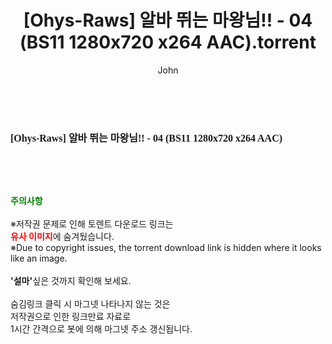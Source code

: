 ﻿---
layout: post
title:  "[Ohys-Raws] 알바 뛰는 마왕님!! - 04 (BS11 1280x720 x264 AAC).torrent"
author: John
categories: [ 애니메이션 ]
tags: [  ]
image:  
description: "[Ohys-Raws] 알바 뛰는 마왕님!! - 04 (BS11 1280x720 x264 AAC) torrent 정보 공유"
toc: true
toc_sticky: true
---

<br>
<div class="view-img">
<a class="view_image" href="http://torrentmobile61.com/bbs/view_image.php?fn=%2Fdata%2Ffile%2Fani%2F3735182707_TnMKFfyj_8af6c7544e4d875eac3cd72c12a4c539a79c48f5.jpg" target="_blank"><img alt="" class="img-tag" content="http://torrentmobile61.com/data/file/ani/3735182707_TnMKFfyj_8af6c7544e4d875eac3cd72c12a4c539a79c48f5.jpg" itemprop="image" src="http://torrentmobile61.com/data/file/ani/3735182707_TnMKFfyj_8af6c7544e4d875eac3cd72c12a4c539a79c48f5.jpg"/></a></div><div class="view-content" itemprop="description">
<p><span style="font-family:nanumsquareround;font-size:16px;font-weight:700;white-space:nowrap;background-color:rgb(255,255,255);">[Ohys-Raws] 알바 뛰는 마왕님!! - 04 (BS11 1280x720 x264 AAC) </span> </p> </div>
    
<br><br><br>
<p data-ke-size="size16"><b><span style="color: green;">주의사항</span></b><br /><br />※저작권 문제로 인해 토렌트 다운로드 링크는<br /><b><span style="color: red;">유사 이미지</span></b>에 숨겨뒀습니다.<br />※Due to copyright issues, the torrent download link is hidden where it looks like an image.<br /><br /><b>'설마'</b>싶은 것까지 확인해 보세요.<br /><br />숨김링크 클릭 시 마그넷 나타나지 않는 것은<br />저작권으로 인한 링크만료 자료로<br />1시간 간격으로 봇에 의해 마그넷 주소 갱신됩니다.</p>
